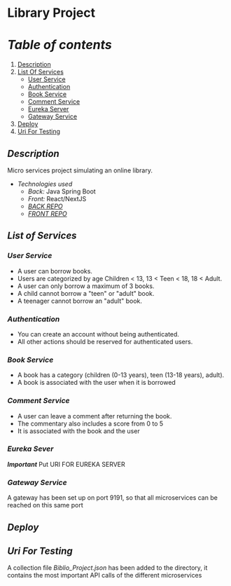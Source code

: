 # Library Project

# *Table of contents*
1. [Description](#description)
2. [List Of Services](#list-of-services)
    - [User Service](#user-service)
    - [Authentication](#authentication)
    - [Book Service](#book-service)
    - [Comment Service](#comment-service)
    - [Eureka Server](#eureka-server)
    - [Gateway Service](#gateway-service)
3. [Deploy](#deploy) 
4. [Uri For Testing](#uri-for-testing)

## *Description*
Micro services project simulating an online library.
- *Technologies used*
   * *Back:* Java Spring Boot
   * *Front:* React/NextJS
   * [*BACK REPO*](https://github.com/cybe-m1/Projet_Bibliotheque_Burdy_Simon_Zelleg_Massyl/tree/main)
   * [*FRONT REPO*](https://github.com/SimonBurdy/ProjetBiblioReact/tree/main) 

## *List of Services*
### *User Service*
- A user can borrow books.
- Users are categorized by age Children < 13, 13 < Teen < 18, 18 < Adult.
- A user can only borrow a maximum of 3 books.
- A child cannot borrow a "teen" or "adult" book.
- A teenager cannot borrow an "adult" book.
### *Authentication*
- You can create an account without being authenticated.
- All other actions should be reserved for authenticated users.
### *Book Service*
- A book has a category (children (0-13 years), teen (13-18 years), adult).
- A book is associated with the user when it is borrowed
### *Comment Service*
- A user can leave a comment after returning the book.
- The commentary also includes a score from 0 to 5
- It is associated with the book and the user
### *Eureka Sever*
***Important*** Put URI FOR EUREKA SERVER
### *Gateway Service*
A gateway has been set up on port 9191, so that all microservices can be reached on this same port
## *Deploy*
## *Uri For Testing*
A collection file *Biblio_Project.json* has been added to the directory, it contains the most important API calls of the different microservices









 

